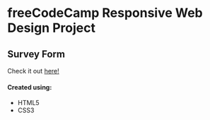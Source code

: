 # freeCodeCamp Responsive Web Design Project
## Survey Form
Check it out <a href="https://ianbrdeguzman.github.io/surveyform/">here!</a>

#### Created using:
* HTML5
* CSS3
